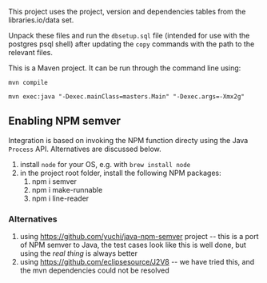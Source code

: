 This project uses the project, version and dependencies tables from the libraries.io/data set.

Unpack these files and run the `dbsetup.sql` file (intended for use with the postgres psql shell) after updating the `copy` commands with the path to the relevant files.

This is a Maven project. It can be run through the command line using:

`mvn compile`

`mvn exec:java "-Dexec.mainClass=masters.Main" "-Dexec.args=-Xmx2g"`


## Enabling NPM semver

Integration is based on invoking the NPM function directy using the Java `Process` API. Alternatives are discussed below.

1. install `node` for your OS, e.g. with `brew install node`
2. in the project root folder, install the following NPM packages: 
   1. npm i semver
   2. npm i make-runnable
   3. npm i line-reader
   
   
### Alternatives

1. using https://github.com/yuchi/java-npm-semver project -- this is a port of NPM semver to Java, the test cases look like this is well done, but using the *real thing* is always better
2. using https://github.com/eclipsesource/J2V8 -- we have tried this, and the mvn dependencies could not be resolved